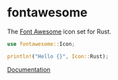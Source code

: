# fontawesome

The [Font Awesome][FontAwesome] icon set for Rust.

```rust
use fontawesome::Icon;

println!("Hello {}", Icon::Rust);
```

[Documentation]

[FontAwesome]: https://fontawesome.com/
[Documentation]: https://vivienm.github.io/rust-fontawesome/docs/fontawesome/
